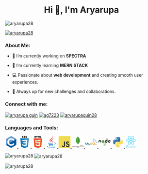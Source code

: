 <h1 align="center">Hi 👋, I'm Aryarupa</h1>
<p align="left"> <img src="https://komarev.com/ghpvc/?username=aryarupa28&label=Profile%20views&color=0e75b6&style=flat" alt="aryarupa28" /> </p>

<p align="left"> <a href="https://github.com/ryo-ma/github-profile-trophy"><img src="https://github.com/aryarupa28" alt="aryarupa28" /></a> </p>


<h3 align="left">About Me:</h3>

- 🔭 I’m currently working on **SPECTRA**

- 🌱 I’m currently learning **MERN STACK**
  
- 💻 Passionate about **web development** and creating smooth user experiences.

- 🚀 Always up for new challenges and collaborations.

<h3 align="left">Connect with me:</h3>
<p align="left">
<a href="https://linkedin.com/in/aryarupa guin" target="blank"><img align="center" src="https://www.linkedin.com/in/aryarupa-guin-97867426a/" alt="aryarupa guin" height="30" width="40" /></a>
<a href="https://www.hackerrank.com/ag7223" target="blank"><img align="center" src="https://www.hackerrank.com/profile/ag7223" alt="ag7223" height="30" width="40" /></a>
<a href="https://www.leetcode.com/aryarupaguin28" target="blank"><img align="center" src="https://leetcode.com/u/Aryarupaguin28/" alt="aryarupaguin28" height="30" width="40" /></a>
</p>

<h3 align="left">Languages and Tools:</h3>
<p align="left"> <a href="https://www.cprogramming.com/" target="_blank" rel="noreferrer"> <img src="https://raw.githubusercontent.com/devicons/devicon/master/icons/c/c-original.svg" alt="c" width="40" height="40"/> </a> <a href="https://www.w3schools.com/css/" target="_blank" rel="noreferrer"> <img src="https://raw.githubusercontent.com/devicons/devicon/master/icons/css3/css3-original-wordmark.svg" alt="css3" width="40" height="40"/> </a> <a href="https://www.w3.org/html/" target="_blank" rel="noreferrer"> <img src="https://raw.githubusercontent.com/devicons/devicon/master/icons/html5/html5-original-wordmark.svg" alt="html5" width="40" height="40"/> </a> <a href="https://www.java.com" target="_blank" rel="noreferrer"> <img src="https://raw.githubusercontent.com/devicons/devicon/master/icons/java/java-original.svg" alt="java" width="40" height="40"/> </a> <a href="https://developer.mozilla.org/en-US/docs/Web/JavaScript" target="_blank" rel="noreferrer"> <img src="https://raw.githubusercontent.com/devicons/devicon/master/icons/javascript/javascript-original.svg" alt="javascript" width="40" height="40"/> </a> <a href="https://www.mongodb.com/" target="_blank" rel="noreferrer"> <img src="https://raw.githubusercontent.com/devicons/devicon/master/icons/mongodb/mongodb-original-wordmark.svg" alt="mongodb" width="40" height="40"/> </a> <a href="https://www.mysql.com/" target="_blank" rel="noreferrer"> <img src="https://raw.githubusercontent.com/devicons/devicon/master/icons/mysql/mysql-original-wordmark.svg" alt="mysql" width="40" height="40"/> </a> <a href="https://nodejs.org" target="_blank" rel="noreferrer"> <img src="https://raw.githubusercontent.com/devicons/devicon/master/icons/nodejs/nodejs-original-wordmark.svg" alt="nodejs" width="40" height="40"/> </a> <a href="https://www.python.org" target="_blank" rel="noreferrer"> <img src="https://raw.githubusercontent.com/devicons/devicon/master/icons/python/python-original.svg" alt="python" width="40" height="40"/> </a> <a href="https://reactjs.org/" target="_blank" rel="noreferrer"> <img src="https://raw.githubusercontent.com/devicons/devicon/master/icons/react/react-original-wordmark.svg" alt="react" width="40" height="40"/> </a> </p>

<p><img align="left" src="https://github-readme-stats.vercel.app/api/top-langs?username=aryarupa28&show_icons=true&locale=en&layout=compact" alt="aryarupa28" /></p>

<p>&nbsp;<img align="center" src="https://github-readme-stats.vercel.app/api?username=aryarupa28&show_icons=true&locale=en" alt="aryarupa28" /></p>

<p><img align="center" src="https://github-readme-streak-stats.herokuapp.com/?user=aryarupa28&" alt="aryarupa28" /></p>
